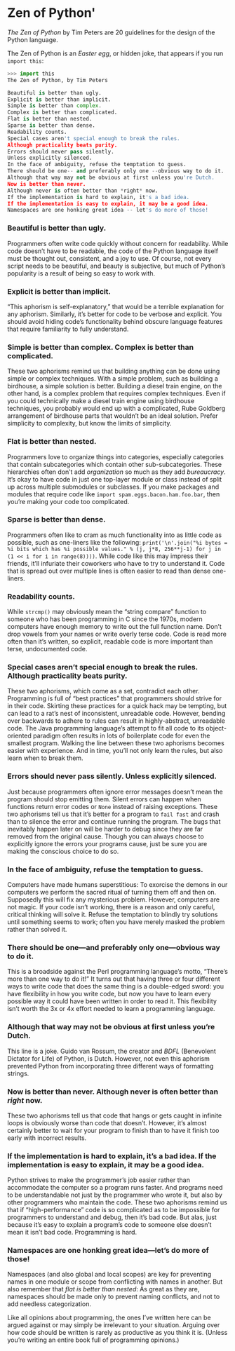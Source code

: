 # Zen of Python'

*The Zen of Python* by Tim Peters are 20 guidelines for the design of the Python language. 

The Zen of Python is an *Easter egg*, or hidden joke, that appears if you run `import this`:

```python
>>> import this
The Zen of Python, by Tim Peters

Beautiful is better than ugly.
Explicit is better than implicit.
Simple is better than complex.
Complex is better than complicated.
Flat is better than nested.
Sparse is better than dense.
Readability counts.
Special cases aren't special enough to break the rules.
Although practicality beats purity.
Errors should never pass silently.
Unless explicitly silenced.
In the face of ambiguity, refuse the temptation to guess.
There should be one-- and preferably only one --obvious way to do it.
Although that way may not be obvious at first unless you're Dutch.
Now is better than never.
Although never is often better than *right* now.
If the implementation is hard to explain, it's a bad idea.
If the implementation is easy to explain, it may be a good idea.
Namespaces are one honking great idea -- let's do more of those!
```

### Beautiful is better than ugly.

Programmers often write code quickly without concern for readability. While code doesn’t have to be readable, the code of the Python language itself must be thought out, consistent, and a joy to use. Of course, not every script needs to be beautiful, and beauty is subjective, but much of Python’s popularity is a result of being so easy to work with.

### Explicit is better than implicit.

“This aphorism is self-explanatory,” that would be a terrible explanation for any aphorism. Similarly, it’s better for code to be verbose and explicit. You should avoid hiding code’s functionality behind obscure language features that require familiarity to fully understand.

### Simple is better than complex. Complex is better than complicated.

These two aphorisms remind us that building anything can be done using simple or complex techniques. With a simple problem, such as building a birdhouse, a simple solution is better. Building a diesel train engine, on the other hand, is a complex problem that requires complex techniques. Even if you could technically make a diesel train engine using birdhouse techniques, you probably would end up with a complicated, Rube Goldberg arrangement of birdhouse parts that wouldn’t be an ideal solution. Prefer simplicity to complexity, but know the limits of simplicity.

### Flat is better than nested.

Programmers love to organize things into categories, especially categories that contain subcategories which contain other sub-subcategories. These hierarchies often don’t add *organization* so much as they add *bureaucracy*. It’s okay to have code in just one top-layer module or class instead of split up across multiple submodules or subclasses. If you make packages and modules that require code like `import spam.eggs.bacon.ham.foo.bar`, then you’re making your code too complicated.

### Sparse is better than dense.

Programmers often like to cram as much functionality into as little code as possible, such as one-liners like the following: `print('\n'.join("%i bytes = %i bits which has %i possible values." % (j, j*8, 256**j-1) for j in (1 << i for i in range(8))))`. While code like this may impress their friends, it’ll infuriate their coworkers who have to try to understand it. Code that is spread out over multiple lines is often easier to read than dense one-liners.

### Readability counts.

While `strcmp()` may obviously mean the “string compare” function to someone who has been programming in C since the 1970s, modern computers have enough memory to write out the full function name. Don’t drop vowels from your names or write overly terse code. Code is read more often than it’s written, so explicit, readable code is more important than terse, undocumented code.

### Special cases aren’t special enough to break the rules. Although practicality beats purity.

These two aphorisms, which come as a set, contradict each other. Programming is full of “best practices” that programmers should strive for in their code. Skirting these practices for a quick hack may be tempting, but can lead to a rat’s nest of inconsistent, unreadable code. However, bending over backwards to adhere to rules can result in highly-abstract, unreadable code. The Java programming language’s attempt to fit all code to its object-oriented paradigm often results in lots of boilerplate code for even the smallest program. Walking the line between these two aphorisms becomes easier with experience. And in time, you’ll not only learn the rules, but also learn when to break them.

### Errors should never pass silently. Unless explicitly silenced.

Just because programmers often ignore error messages doesn’t mean the program should stop emitting them. Silent errors can happen when functions return error codes or `None` instead of raising exceptions. These two aphorisms tell us that it’s better for a program to `fail fast` and crash than to silence the error and continue running the program. The bugs that inevitably happen later on will be harder to debug since they are far removed from the original cause. Though you can always choose to explicitly ignore the errors your programs cause, just be sure you are making the conscious choice to do so.

### In the face of ambiguity, refuse the temptation to guess.

Computers have made humans superstitious: To exorcise the demons in our computers we perform the sacred ritual of turning them off and then on. Supposedly this will fix any mysterious problem. However, computers are not magic. If your code isn’t working, there is a reason and only careful, critical thinking will solve it. Refuse the temptation to blindly try solutions until something seems to work; often you have merely masked the problem rather than solved it.

### There should be one—and preferably only one—obvious way to do it.

This is a broadside against the Perl programming language’s motto, “There’s more than one way to do it!” It turns out that having three or four different ways to write code that does the same thing is a double-edged sword: you have flexibility in how you write code, but now you have to learn every possible way it could have been written in order to read it. This flexibility isn’t worth the 3x or 4x effort needed to learn a programming language.

### Although that way may not be obvious at first unless you’re Dutch.

This line is a joke. Guido van Rossum, the creator and *BDFL* (Benevolent Dictator for Life) of Python, is Dutch. However, not even this aphorism prevented Python from incorporating three different ways of formatting strings.

### Now is better than never. Although never is often better than *right* now.

These two aphorisms tell us that code that hangs or gets caught in infinite loops is obviously worse than code that doesn’t. However, it’s almost certainly better to wait for your program to finish than to have it finish too early with incorrect results.

### If the implementation is hard to explain, it’s a bad idea. If the implementation is easy to explain, it may be a good idea.

Python strives to make the programmer’s job easier rather than accommodate the computer so a program runs faster. And programs need to be understandable not just by the programmer who wrote it, but also by other programmers who maintain the code. These two aphorisms remind us that if “high-performance” code is so complicated as to be impossible for programmers to understand and debug, then it’s bad code. But alas, just because it’s easy to explain a program’s code to someone else doesn’t mean it isn’t bad code. Programming is hard.

### Namespaces are one honking great idea—let’s do more of those!

Namespaces (and also global and local scopes) are key for preventing names in one module or scope from conflicting with names in another. But also remember that *flat is better than nested*: As great as they are, namespaces should be made only to prevent naming conflicts, and not to add needless categorization.

Like all opinions about programming, the ones I’ve written here can be argued against or may simply be irrelevant to your situation. Arguing over how code should be written is rarely as productive as you think it is. (Unless you’re writing an entire book full of programming opinions.)